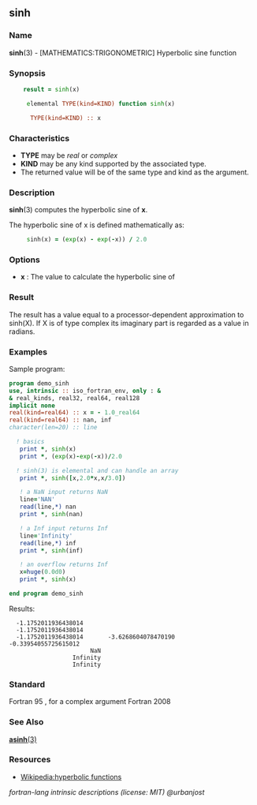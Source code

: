 ## sinh

### **Name**

**sinh**(3) - \[MATHEMATICS:TRIGONOMETRIC\] Hyperbolic sine function

### **Synopsis**

```fortran
    result = sinh(x)
```

```fortran
     elemental TYPE(kind=KIND) function sinh(x)

      TYPE(kind=KIND) :: x
```

### **Characteristics**

- **TYPE** may be _real_ or _complex_
- **KIND** may be any kind supported by the associated type.
- The returned value will be of the same type and kind as the argument.

### **Description**

**sinh**(3) computes the hyperbolic sine of **x**.

The hyperbolic sine of x is defined mathematically as:

```fortran
     sinh(x) = (exp(x) - exp(-x)) / 2.0
```

### **Options**

- **x**
  : The value to calculate the hyperbolic sine of

### **Result**

The result has a value equal to a processor-dependent approximation
to sinh(X). If X is of type complex its imaginary part is regarded
as a value in radians.

### **Examples**

Sample program:

```fortran
program demo_sinh
use, intrinsic :: iso_fortran_env, only : &
& real_kinds, real32, real64, real128
implicit none
real(kind=real64) :: x = - 1.0_real64
real(kind=real64) :: nan, inf
character(len=20) :: line

  ! basics
   print *, sinh(x)
   print *, (exp(x)-exp(-x))/2.0

  ! sinh(3) is elemental and can handle an array
   print *, sinh([x,2.0*x,x/3.0])

   ! a NaN input returns NaN
   line='NAN'
   read(line,*) nan
   print *, sinh(nan)

   ! a Inf input returns Inf
   line='Infinity'
   read(line,*) inf
   print *, sinh(inf)

   ! an overflow returns Inf
   x=huge(0.0d0)
   print *, sinh(x)

end program demo_sinh
```

Results:

```text
  -1.1752011936438014
  -1.1752011936438014
  -1.1752011936438014       -3.6268604078470190      -0.33954055725615012
                       NaN
                  Infinity
                  Infinity
```

### **Standard**

Fortran 95 , for a complex argument Fortran 2008

### **See Also**

[**asinh**(3)](#asinh)

### **Resources**

- [Wikipedia:hyperbolic functions](https://en.wikipedia.org/wiki/Hyperbolic_functions)

_fortran-lang intrinsic descriptions (license: MIT) \@urbanjost_
